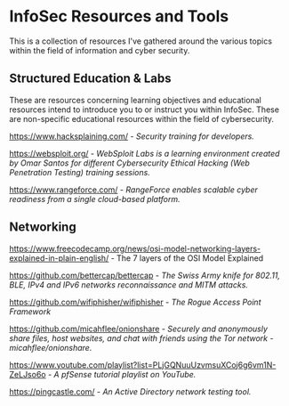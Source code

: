 # InfoSec Resources and Tools
This is a collection of resources I've gathered around the various topics within the field of information and cyber security. 

## Structured Education & Labs
These are resources concerning learning objectives and educational resources intend to introduce you to or instruct you within InfoSec. These are non-specific educational resources within the field of cybersecurity. 

https://www.hacksplaining.com/ - _Security training for developers._
  
  
https://websploit.org/ - _WebSploit Labs is a learning environment created by Omar Santos for different Cybersecurity Ethical Hacking (Web Penetration Testing) training sessions._

https://www.rangeforce.com/ - _RangeForce enables scalable cyber readiness from a single cloud-based platform._

## Networking

https://www.freecodecamp.org/news/osi-model-networking-layers-explained-in-plain-english/ - The 7 layers of the OSI Model Explained

https://github.com/bettercap/bettercap - _The Swiss Army knife for 802.11, BLE, IPv4 and IPv6 networks reconnaissance and MITM attacks._

https://github.com/wifiphisher/wifiphisher - _The Rogue Access Point Framework_

https://github.com/micahflee/onionshare - _Securely and anonymously share files, host websites, and chat with friends using the Tor network - micahflee/onionshare._

https://www.youtube.com/playlist?list=PLjGQNuuUzvmsuXCoj6g6vm1N-ZeLJso6o - _A pfSense tutorial playlist on YouTube._

https://pingcastle.com/ - _An Active Directory network testing tool._ 

